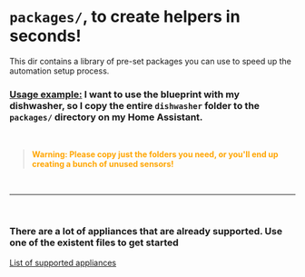 # `packages/`, to create helpers in seconds!
This dir contains a library of pre-set packages you can use to speed up the automation setup process. 

### <u>**Usage example:**</u> I want to use the blueprint with my dishwasher, so I copy the entire `dishwasher` folder to the `packages/` directory on my Home Assistant.

<br>

> <font color=orange>**Warning: Please copy just the folders you need, or you'll end up creating a bunch of unused sensors!**</font>

<br>

---

<br>

### There are a lot of appliances that are already supported. Use one of the existent files to get started

[List of supported appliances](../README.md)